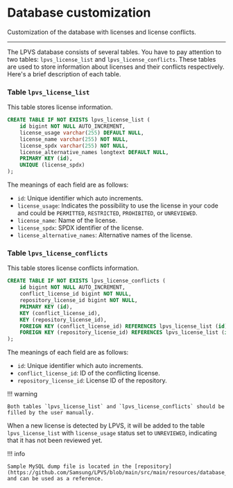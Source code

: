 # Database customization

Customization of the database with licenses and license conflicts.

---

The LPVS database consists of several tables. You have to pay attention to two tables: `lpvs_license_list` 
and `lpvs_license_conflicts`. These tables are used to store information about licenses and their conflicts 
respectively. Here's a brief description of each table.

### Table `lpvs_license_list`

This table stores license information.

```sql
CREATE TABLE IF NOT EXISTS lpvs_license_list (
    id bigint NOT NULL AUTO_INCREMENT,
    license_usage varchar(255) DEFAULT NULL,
    license_name varchar(255) NOT NULL,
    license_spdx varchar(255) NOT NULL,
    license_alternative_names longtext DEFAULT NULL,
    PRIMARY KEY (id),
    UNIQUE (license_spdx)
);
```

The meanings of each field are as follows:
- `id`: Unique identifier which auto increments.
- `license_usage`: Indicates the possibility to use the license in your code and could be `PERMITTED`, `RESTRICTED`, `PROHIBITED`, or `UNREVIEWED`.
- `license_name`: Name of the license.
- `license_spdx`: SPDX identifier of the license.
- `license_alternative_names`: Alternative names of the license.

### Table `lpvs_license_conflicts`

This table stores license conflicts information. 

```sql
CREATE TABLE IF NOT EXISTS lpvs_license_conflicts (
    id bigint NOT NULL AUTO_INCREMENT,
    conflict_license_id bigint NOT NULL,
    repository_license_id bigint NOT NULL,
    PRIMARY KEY (id),
    KEY (conflict_license_id),
    KEY (repository_license_id),
    FOREIGN KEY (conflict_license_id) REFERENCES lpvs_license_list (id),
    FOREIGN KEY (repository_license_id) REFERENCES lpvs_license_list (id)
);
```

The meanings of each field are as follows:
- `id`: Unique identifier which auto increments.
- `conflict_license_id`: ID of the conflicting license.
- `repository_license_id`: License ID of the repository.

!!! warning

    Both tables `lpvs_license_list` and `lpvs_license_conflicts` should be filled by the user manually. 

When a new license is detected by LPVS, it will be added to the table `lpvs_license_list` with 
`license_usage` status set to `UNREVIEWED`, indicating that it has not been reviewed yet.

!!! info

    Sample MySQL dump file is located in the [repository](https://github.com/Samsung/LPVS/blob/main/src/main/resources/database_dump.sql) 
    and can be used as a reference.
